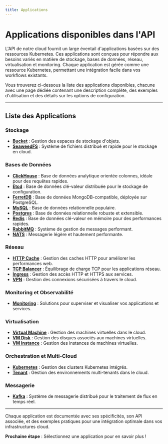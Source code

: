 ```yaml
---
title: Applications
---
```


# Applications disponibles dans l'API

L'API de notre cloud fournit un large éventail d'applications basées sur des ressources Kubernetes. Ces applications sont conçues pour répondre aux besoins variés en matière de stockage, bases de données, réseau, virtualisation et monitoring. Chaque application est gérée comme une ressource Kubernetes, permettant une intégration facile dans vos workflows existants.

Vous trouverez ci-dessous la liste des applications disponibles, chacune avec une page dédiée contenant une description complète, des exemples d'utilisation et des détails sur les options de configuration.

---

## Liste des Applications

### Stockage
- **[Bucket](buckets.md)** : Gestion des espaces de stockage d'objets.
- **[SeaweedFS](seaweedfses.md)** : Système de fichiers distribué et rapide pour le stockage en cloud.

### Bases de Données
- **[ClickHouse](clickhouses.md)** : Base de données analytique orientée colonnes, idéale pour des requêtes rapides.
- **[Etcd](etcds.md)** : Base de données clé-valeur distribuée pour le stockage de configuration.
- **[FerretDB](ferretdb.md)** : Base de données MongoDB-compatible, déployée sur PostgreSQL.
- **[MySQL](mysqls.md)** : Base de données relationnelle populaire.
- **[Postgres](postgreses.md)** : Base de données relationnelle robuste et extensible.
- **[Redis](redises.md)** : Base de données clé-valeur en mémoire pour des performances rapides.
- **[RabbitMQ](rabbitmqs.md)** : Système de gestion de messages performant.
- **[NATS](natses.md)** : Messagerie légère et hautement performante.

### Réseau
- **[HTTP Cache](httpcaches.md)** : Gestion des caches HTTP pour améliorer les performances web.
- **[TCP Balancer](tcpbalancers.md)** : Équilibrage de charge TCP pour les applications réseau.
- **[Ingress](ingresses.md)** : Gestion des accès HTTP et HTTPS aux services.
- **[VPN](vpns.md)** : Gestion des connexions sécurisées à travers le cloud.

### Monitoring et Observabilité
- **[Monitoring](monitorings.md)** : Solutions pour superviser et visualiser vos applications et services.

### Virtualisation
- **[Virtual Machine](virtualmachines.md)** : Gestion des machines virtuelles dans le cloud.
- **[VM Disk](vmdisks.md)** : Gestion des disques associés aux machines virtuelles.
- **[VM Instance](vminstances.md)** : Gestion des instances de machines virtuelles.

### Orchestration et Multi-Cloud
- **[Kubernetes](kuberneteses.md)** : Gestion des clusters Kubernetes intégrés.
- **[Tenant](tenants.md)** : Gestion des environnements multi-tenants dans le cloud.

### Messagerie
- **[Kafka](kafkas.md)** : Système de messagerie distribué pour le traitement de flux en temps réel.

---

Chaque application est documentée avec ses spécificités, son API associée, et des exemples pratiques pour une intégration optimale dans vos infrastructures cloud.

**Prochaine étape** : Sélectionnez une application pour en savoir plus !
